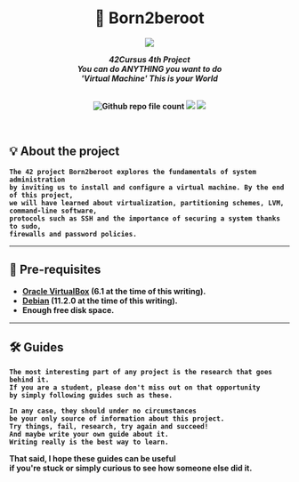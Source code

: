 <div align=center >
<h1>🔗 Born2beroot</h1>
<a href="https://github.com/h-beeen/42cursus/tree/master/born2beroot"><img src="https://user-images.githubusercontent.com/112257466/215251718-eacac32b-5a95-41d0-949b-09684804ab2c.png"></a>
</div>

<p align="center">
	<b><i>42Cursus 4th Project<br/>
  	You can do ANYTHING you want to do</br>
	'Virtual Machine' This is your World</i></br></br>
</p>
	<p align="center">
	<img alt="Github repo file count" src="https://img.shields.io/github/directory-file-count/h-beeen/42Cursus/Born2beroot/Born2beroot?logo=Powershell&style=for-the-badge" /> <img src="https://img.shields.io/badge/100/100-007396?style=for-the-badge&logo=Starship&label=Score&logoColor=white&color=darkgreen"> <img src="https://img.shields.io/badge/2023&brvbar;02&brvbar;05-007396?style=for-the-badge&logo=42&label=completed&logoColor=white&color=black">
	</p>


<br/>

## 💡 About the project

	The 42 project Born2beroot explores the fundamentals of system administration
	by inviting us to install and configure a virtual machine. By the end of this project,
	we will have learned about virtualization, partitioning schemes, LVM, command-line software, 
	protocols such as SSH and the importance of securing a system thanks to sudo, 
	firewalls and password policies.


---

## 📖 Pre-requisites


* [Oracle VirtualBox](https://www.virtualbox.org/) (6.1 at the time of this writing).
* [Debian](https://cdimage.debian.org/debian-cd/current/amd64/iso-cd/) (11.2.0 at the time of this writing).
* Enough free disk space.

---

## 🛠️ Guides

	The most interesting part of any project is the research that goes behind it. 
	If you are a student, please don't miss out on that opportunity 
	by simply following guides such as these. 

	In any case, they should under no circumstances 
	be your only source of information about this project. 
	Try things, fail, research, try again and succeed! 
	And maybe write your own guide about it. 
	Writing really is the best way to learn.

That said, I hope these guides can be useful<br/>
if you're stuck or simply curious to see how someone else did it.
